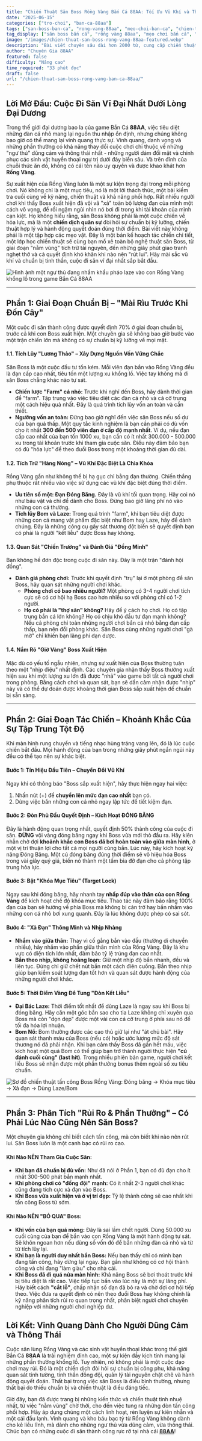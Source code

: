 ```yaml
---
title: "Chiến Thuật Săn Boss Rồng Vàng Bắn Cá 88AA: Tối Ưu Vũ Khí và Thời Điểm Vàng"
date: "2025-06-15"
categories: ["tro-choi", "ban-ca-88aa"]
tags: ["san-boss-ban-ca", "rong-vang-88aa", "meo-choi-ban-ca", "chien-thuat-casino", "game-ban-ca-doi-thuong", "jackpot-ban-ca"]
tag_display: ["săn boss bắn cá", "rồng vàng 88aa", "mẹo chơi bắn cá", "chiến thuật casino", "game bắn cá đổi thưởng", "jackpot bắn cá"]
image: "/images/chien-thuat-san-boss-rong-vang-88aa-featured.webp"
description: "Bài viết chuyên sâu dài hơn 2000 từ, cung cấp chiến thuật toàn diện để săn Boss Rồng Vàng trong game Bắn Cá 88AA. Hướng dẫn chi tiết cách chuẩn bị, tối ưu vũ khí, đạn dược và chớp lấy thời điểm vàng."
author: "Chuyên Gia 88AA"
featured: false
difficulty: "Nâng cao"
time_required: "33 phút đọc"
draft: false
url: "/chien-thuat-san-boss-rong-vang-ban-ca-88aa/"
---
```


## Lời Mở Đầu: Cuộc Đi Săn Vĩ Đại Nhất Dưới Lòng Đại Dương

Trong thế giới đại dương bao la của game Bắn Cá **88AA**, việc tiêu diệt những đàn cá nhỏ mang lại nguồn thu nhập ổn định, nhưng chúng không bao giờ có thể mang lại vinh quang thực sự. Vinh quang, danh vọng và những phần thưởng có khả năng thay đổi cuộc chơi chỉ thuộc về những "ngư thủ" dũng cảm và thông thái nhất - những người dám đối mặt và chinh phục các sinh vật huyền thoại ngự trị dưới đáy biển sâu. Và trên đỉnh của chuỗi thức ăn đó, không có cái tên nào uy quyền và được khao khát hơn **Rồng Vàng**.

Sự xuất hiện của Rồng Vàng luôn là một sự kiện trọng đại trong mỗi phòng chơi. Nó không chỉ là một mục tiêu, nó là một lời thách thức, một bài kiểm tra cuối cùng về kỹ năng, chiến thuật và khả năng phối hợp. Rất nhiều người chơi khi thấy Boss xuất hiện đã vội vã "xả" toàn bộ lượng đạn của mình một cách vô vọng, để rồi ngậm ngùi nhìn nó bơi đi trong khi tài khoản của mình cạn kiệt. Họ không hiểu rằng, săn Boss không phải là một cuộc chiến về hỏa lực, mà là một **chiến dịch quân sự** đòi hỏi sự chuẩn bị kỹ lưỡng, chiến thuật hợp lý và hành động quyết đoán đúng thời điểm. Bài viết này không phải là một tập hợp các mẹo vặt. Đây là một bản kế hoạch tác chiến chi tiết, một lớp học chiến thuật sẽ cùng bạn mổ xẻ toàn bộ nghệ thuật săn Boss, từ giai đoạn "nằm vùng" tích trữ tài nguyên, đến những giây phút giao tranh nghẹt thở và cả quyết định khó khăn khi nào nên "rút lui". Hãy mài sắc vũ khí và chuẩn bị tinh thần, cuộc đi săn vĩ đại nhất sắp bắt đầu.

![Hình ảnh một ngư thủ đang nhắm khẩu pháo laze vào con Rồng Vàng khổng lồ trong game Bắn Cá 88AA](/images/chien-thuat-san-boss-rong-vang-88aa-featured.webp)

---

## Phần 1: Giai Đoạn Chuẩn Bị – "Mài Rìu Trước Khi Đốn Cây"

Một cuộc đi săn thành công được quyết định 70% ở giai đoạn chuẩn bị, trước cả khi con Boss xuất hiện. Một chuyên gia sẽ không bao giờ bước vào một trận chiến lớn mà không có sự chuẩn bị kỹ lưỡng về mọi mặt.

#### **1.1. Tích Lũy "Lương Thảo" – Xây Dựng Nguồn Vốn Vững Chắc**
Săn Boss là một cuộc đầu tư tốn kém. Mỗi viên đạn bắn vào Rồng Vàng đều là đạn cấp cao nhất, tiêu tốn một lượng xu khổng lồ. Việc tay không mà đi săn Boss chẳng khác nào tự sát.
* **Chiến lược "Farm" cá nhỏ:** Trước khi nghĩ đến Boss, hãy dành thời gian để "farm". Tập trung vào việc tiêu diệt các đàn cá nhỏ và cá cỡ trung một cách hiệu quả nhất. Đây là quá trình tích lũy vốn an toàn và cần thiết.
* **Ngưỡng vốn an toàn:** Đừng bao giờ nghĩ đến việc săn Boss nếu số dư của bạn quá thấp. Một quy tắc kinh nghiệm là bạn cần phải có đủ vốn cho ít nhất **300 đến 500 viên đạn ở cấp độ mạnh nhất**. Ví dụ, nếu đạn cấp cao nhất của bạn tốn 1000 xu, bạn cần có ít nhất 300.000 - 500.000 xu trong tài khoản trước khi tham gia cuộc săn. Điều này đảm bảo bạn có đủ "hỏa lực" để theo đuổi Boss trong một khoảng thời gian đủ dài.

#### **1.2. Tích Trữ "Hàng Nóng" – Vũ Khí Đặc Biệt Là Chìa Khóa**
Rồng Vàng gần như không thể bị hạ gục chỉ bằng đạn thường. Chiến thắng phụ thuộc rất nhiều vào việc sử dụng các vũ khí đặc biệt đúng thời điểm.
* **Ưu tiên số một: Đạn Đóng Băng.** Đây là vũ khí tối quan trọng. Hãy coi nó như báu vật và chỉ để dành cho Boss. Đừng bao giờ lãng phí nó vào những con cá thường.
* **Tích lũy Bom và Laze:** Trong quá trình "farm", khi bạn tiêu diệt được những con cá mang vật phẩm đặc biệt như Bom hay Laze, hãy để dành chúng. Đây là những công cụ gây sát thương đột biến sẽ quyết định bạn có phải là người "kết liễu" được Boss hay không.

#### **1.3. Quan Sát "Chiến Trường" và Đánh Giá "Đồng Minh"**
Bạn không hề đơn độc trong cuộc đi săn này. Đây là một trận "đánh hội đồng".
* **Đánh giá phòng chơi:** Trước khi quyết định "trụ" lại ở một phòng để săn Boss, hãy quan sát những người chơi khác.
    * **Phòng chơi có bao nhiêu người?** Một phòng có 3-4 người chơi tích cực sẽ có cơ hội hạ Boss cao hơn nhiều so với phòng chỉ có 1-2 người.
    * **Họ có phải là "thợ săn" không?** Hãy để ý cách họ chơi. Họ có tập trung bắn cá lớn không? Họ có chịu khó đầu tư đạn mạnh không? Nếu cả phòng chỉ toàn những người chơi bắn cá nhỏ bằng đạn cấp thấp, bạn nên đổi phòng khác. Săn Boss cùng những người chơi "gà mờ" chỉ khiến bạn lãng phí đạn dược.

#### **1.4. Nắm Rõ "Giờ Vàng" Boss Xuất Hiện**
Mặc dù có yếu tố ngẫu nhiên, nhưng sự xuất hiện của Boss thường tuân theo một "nhịp điệu" nhất định. Các chuyên gia nhận thấy Boss thường xuất hiện sau khi một lượng xu lớn đã được "nhả" vào game bởi tất cả người chơi trong phòng. Bằng cách chơi và quan sát, bạn sẽ dần cảm nhận được "nhịp" này và có thể dự đoán được khoảng thời gian Boss sắp xuất hiện để chuẩn bị sẵn sàng.

---

## Phần 2: Giai Đoạn Tác Chiến – Khoảnh Khắc Của Sự Tập Trung Tột Độ

Khi màn hình rung chuyển và tiếng nhạc hùng tráng vang lên, đó là lúc cuộc chiến bắt đầu. Mọi hành động của bạn trong những giây phút ngắn ngủi này đều có thể tạo nên sự khác biệt.

#### **Bước 1: Tín Hiệu Đầu Tiên – Chuyển Đổi Vũ Khí**
Ngay khi có thông báo "Boss sắp xuất hiện", hãy thực hiện ngay hai việc:
1.  Nhấn nút (+) để **chuyển lên mức đạn cao nhất** bạn có.
2.  Dừng việc bắn những con cá nhỏ ngay lập tức để tiết kiệm đạn.

#### **Bước 2: Đòn Phủ Đầu Quyết Định – Kích Hoạt ĐÓNG BĂNG**
Đây là hành động quan trọng nhất, quyết định 50% thành công của cuộc đi săn. **ĐỪNG** vội vàng đóng băng ngay khi Boss vừa mới thò đầu ra. Hãy kiên nhẫn chờ đợi **khoảnh khắc con Boss đã bơi hoàn toàn vào giữa màn hình**, ở một vị trí thuận lợi cho tất cả mọi người cùng bắn. Lúc này, hãy kích hoạt kỹ năng Đóng Băng. Một cú đóng băng đúng thời điểm sẽ vô hiệu hóa Boss trong vài giây quý giá, biến nó thành một tấm bia đỡ đạn cho cả phòng tập trung hỏa lực.

#### **Bước 3: Bật "Khóa Mục Tiêu" (Target Lock)**
Ngay sau khi đóng băng, hãy nhanh tay **nhấp đúp vào thân của con Rồng Vàng** để kích hoạt chế độ khóa mục tiêu. Thao tác này đảm bảo rằng 100% đạn của bạn sẽ hướng về phía Boss mà không bị cản trở hay bắn nhầm vào những con cá nhỏ bơi xung quanh. Đây là lúc không được phép có sai sót.

#### **Bước 4: "Xả Đạn" Thông Minh và Nhịp Nhàng**
* **Nhắm vào giữa thân:** Thay vì cố gắng bắn vào đầu (thường di chuyển nhiều), hãy nhắm vào phần giữa thân mình của Rồng Vàng. Đây là khu vực có diện tích lớn nhất, đảm bảo tỷ lệ trúng đạn cao nhất.
* **Bắn theo nhịp, không hoảng loạn:** Giữ một nhịp độ bắn nhanh, đều và liên tục. Đừng chỉ giữ chết nút bắn một cách điên cuồng. Bắn theo nhịp giúp bạn kiểm soát lượng đạn tốt hơn và quan sát được hành động của những người chơi khác.

#### **Bước 5: Thời Điểm Vàng Để Tung "Đòn Kết Liễu"**
* **Đại Bác Laze:** Thời điểm tốt nhất để dùng Laze là ngay sau khi Boss bị đóng băng. Hãy căn một góc bắn sao cho tia Laze không chỉ xuyên qua Boss mà còn "dọn dẹp" được một vài con cá cỡ trung ở phía sau nó để tối đa hóa lợi nhuận.
* **Bom Nổ:** Bom thường được các cao thủ giữ lại như "át chủ bài". Hãy quan sát thanh máu của Boss (nếu có) hoặc ước lượng mức độ sát thương nó đã phải nhận. Khi bạn cảm thấy Boss đã gần hết máu, việc kích hoạt một quả Bom có thể giúp bạn trở thành người thực hiện **"cú đánh cuối cùng" (last hit)**. Trong nhiều phiên bản game, người chơi kết liễu Boss sẽ nhận được một phần thưởng bonus thêm ngoài số xu tiêu chuẩn.

![Sơ đồ chiến thuật tấn công Boss Rồng Vàng: Đóng băng -> Khóa mục tiêu -> Xả đạn -> Dùng Laze/Bom](/images/chien-thuat-tan-cong-boss-rong-vang.webp)

---

## Phần 3: Phân Tích "Rủi Ro & Phần Thưởng" – Có Phải Lúc Nào Cũng Nên Săn Boss?

Một chuyên gia không chỉ biết cách tấn công, mà còn biết khi nào nên rút lui. Săn Boss luôn là một canh bạc có rủi ro cao.

#### **Khi Nào NÊN Tham Gia Cuộc Săn:**
* **Khi bạn đã chuẩn bị đủ vốn:** Như đã nói ở Phần 1, bạn có đủ đạn cho ít nhất 300-500 phát bắn mạnh nhất.
* **Khi phòng chơi có "đồng đội" mạnh:** Có ít nhất 2-3 người chơi khác cũng đang tích cực xả đạn vào Boss.
* **Khi Boss vừa xuất hiện và ở vị trí đẹp:** Tỷ lệ thành công sẽ cao nhất khi tấn công Boss từ sớm.

#### **Khi Nào NÊN "BỎ QUA" Boss:**
* **Khi vốn của bạn quá mỏng:** Đây là sai lầm chết người. Dùng 50.000 xu cuối cùng của bạn để bắn vào con Rồng Vàng là một hành động tự sát. Sẽ khôn ngoan hơn nếu dùng số vốn đó để bắn những đàn cá nhỏ và từ từ tích lũy lại.
* **Khi bạn là người duy nhất bắn Boss:** Nếu bạn thấy chỉ có mình bạn đang tấn công, hãy dừng lại ngay. Bạn gần như không có cơ hội thành công và chỉ đang "làm giàu" cho nhà cái.
* **Khi Boss đã đi quá nửa màn hình:** Khả năng Boss sẽ bơi thoát trước khi bị tiêu diệt là rất cao. Việc tiếp tục bắn vào lúc này là một sự lãng phí. Hãy biết cách **"cắt lỗ"**, chấp nhận số đạn đã bỏ ra và chờ đợi cơ hội tiếp theo. Việc đưa ra quyết định có nên theo đuổi Boss hay không chính là kỹ năng phân tích rủi ro quan trọng nhất, phân biệt người chơi chuyên nghiệp với những người chơi nghiệp dư.

## Lời Kết: Vinh Quang Dành Cho Người Dũng Cảm và Thông Thái

Cuộc săn lùng Rồng Vàng và các sinh vật huyền thoại khác trong thế giới Bắn Cá **88AA** là trải nghiệm đỉnh cao, một sự kiện đầy kịch tính mang lại những phần thưởng khổng lồ. Tuy nhiên, nó không phải là một cuộc dạo chơi may rủi. Đó là một chiến dịch đòi hỏi sự chuẩn bị công phu, khả năng quan sát tinh tường, tinh thần đồng đội, quản lý tài nguyên chặt chẽ và hành động quyết đoán. Thất bại trong việc săn Boss là điều bình thường, nhưng thất bại do thiếu chuẩn bị và chiến thuật là điều đáng tiếc.

Giờ đây, bạn đã được trang bị những kiến thức và chiến thuật tinh nhuệ nhất, từ việc "nằm vùng" chờ thời, cho đến việc tung ra những đòn tấn công phối hợp. Hãy áp dụng chúng một cách linh hoạt, rèn luyện sự kiên nhẫn và một cái đầu lạnh. Vinh quang và kho báu bạc tỷ từ Rồng Vàng không dành cho kẻ liều lĩnh, mà dành cho những ngư thủ vừa dũng cảm, vừa thông thái. Chúc bạn có những cuộc đi săn thành công rực rỡ tại nhà cái [**88AA**](https://88aa.com.co "88AA")!


